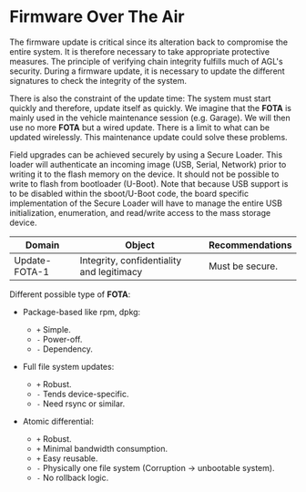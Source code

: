 # Firmware Over The Air

The firmware update is critical since its alteration back to compromise the
entire system. It is therefore necessary to take appropriate protective measures.
The principle of verifying chain integrity fulfills much of AGL's security.
During a firmware update, it is necessary to update the different signatures to
check the integrity of the system.

There is also the constraint of the update time: The system must start quickly
and therefore, update itself as quickly. We imagine that the **FOTA** is mainly
used in the vehicle maintenance session (e.g. Garage). We will then use no more
 **FOTA** but a wired update. There is a limit to what can be updated wirelessly.
 This maintenance update could solve these problems.

Field upgrades can be achieved securely by using a Secure Loader. This loader
will authenticate an incoming image (USB, Serial, Network) prior to writing it
to the flash memory on the device. It should not be possible to write to flash
from bootloader (U-Boot). Note that because USB support is to be disabled within
the sboot/U-Boot code, the board specific implementation of the Secure Loader
will have to manage the entire USB initialization, enumeration, and read/write
access to the mass storage device.

<!-- section-config -->

Domain        | Object                                    | Recommendations
------------- | ----------------------------------------- | ---------------
Update-FOTA-1 | Integrity, confidentiality and legitimacy | Must be secure.

<!-- end-section-config -->

Different possible type of **FOTA**:

- Package-based like rpm, dpkg:

  - `+` Simple.
  - `-` Power-off.
  - `-` Dependency.

- Full file system updates:

  - `+` Robust.
  - `-` Tends device-specific.
  - `-` Need rsync or similar.

- Atomic differential:

  - `+` Robust.
  - `+` Minimal bandwidth consumption.
  - `+` Easy reusable.
  - `-` Physically one file system (Corruption -> unbootable system).
  - `-` No rollback logic.

